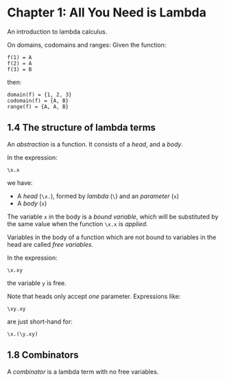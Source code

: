 Chapter 1: All You Need is Lambda
=================================

An introduction to lambda calculus.

On domains, codomains and ranges: Given the function:

    f(1) = A
	f(2) = A
	f(3) = B

then:

    domain(f) = {1, 2, 3}
	codomain(f) = {A, B}
	range(f) = {A, A, B}


1.4 The structure of lambda terms
---------------------------------

An _abstraction_ is a function. It consists of a _head_, and a _body_.

In the expression:

    \x.x

we have:

* A _head_ (`\x.`), formed by _lambda_ (`\`) and an _parameter_ (`x`)
* A _body_ (`x`)

The variable `x` in the body is a _bound variable_, which will be
substituted by the same value when the function `\x.x` is _applied_.

Variables in the body of a function which are not bound to variables
in the head are called _free variables_.

In the expression:

    \x.xy

the variable `y` is free.

Note that heads only accept *one* parameter. Expressions like:

    \xy.xy

are just short-hand for:

    \x.(\y.xy)


1.8 Combinators
---------------

A _combinator_ is a lambda term with no free variables.
